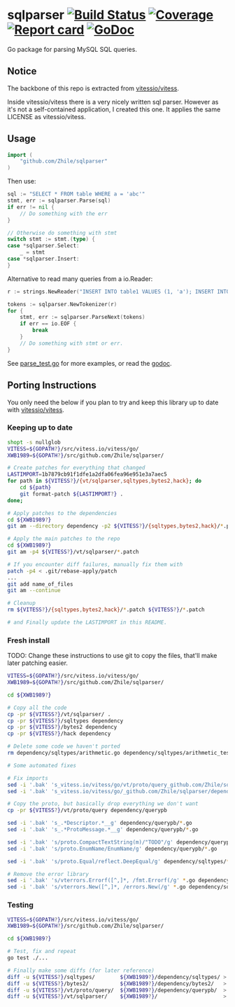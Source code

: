 # sqlparser [![Build Status](https://img.shields.io/travis/xwb1989/sqlparser.svg)](https://travis-ci.org/xwb1989/sqlparser) [![Coverage](https://img.shields.io/coveralls/xwb1989/sqlparser.svg)](https://coveralls.io/github/xwb1989/sqlparser) [![Report card](https://goreportcard.com/badge/github.com/Zhile/sqlparser)](https://goreportcard.com/report/github.com/Zhile/sqlparser) [![GoDoc](https://godoc.org/github.com/Zhile/sqlparser?status.svg)](https://godoc.org/github.com/Zhile/sqlparser)

Go package for parsing MySQL SQL queries.

## Notice

The backbone of this repo is extracted from [vitessio/vitess](https://github.com/vitessio/vitess).

Inside vitessio/vitess there is a very nicely written sql parser. However as it's not a self-contained application, I created this one.
It applies the same LICENSE as vitessio/vitess.

## Usage

```go
import (
    "github.com/Zhile/sqlparser"
)
```

Then use:

```go
sql := "SELECT * FROM table WHERE a = 'abc'"
stmt, err := sqlparser.Parse(sql)
if err != nil {
	// Do something with the err
}

// Otherwise do something with stmt
switch stmt := stmt.(type) {
case *sqlparser.Select:
	_ = stmt
case *sqlparser.Insert:
}
```

Alternative to read many queries from a io.Reader:

```go
r := strings.NewReader("INSERT INTO table1 VALUES (1, 'a'); INSERT INTO table2 VALUES (3, 4);")

tokens := sqlparser.NewTokenizer(r)
for {
	stmt, err := sqlparser.ParseNext(tokens)
	if err == io.EOF {
		break
	}
	// Do something with stmt or err.
}
```

See [parse_test.go](https://github.com/Zhile/sqlparser/blob/master/parse_test.go) for more examples, or read the [godoc](https://godoc.org/github.com/Zhile/sqlparser).


## Porting Instructions

You only need the below if you plan to try and keep this library up to date with [vitessio/vitess](https://github.com/vitessio/vitess).

### Keeping up to date

```bash
shopt -s nullglob
VITESS=${GOPATH?}/src/vitess.io/vitess/go/
XWB1989=${GOPATH?}/src/github.com/Zhile/sqlparser/

# Create patches for everything that changed
LASTIMPORT=1b7879cb91f1dfe1a2dfa06fea96e951e3a7aec5
for path in ${VITESS?}/{vt/sqlparser,sqltypes,bytes2,hack}; do
	cd ${path}
	git format-patch ${LASTIMPORT?} .
done;

# Apply patches to the dependencies
cd ${XWB1989?}
git am --directory dependency -p2 ${VITESS?}/{sqltypes,bytes2,hack}/*.patch

# Apply the main patches to the repo
cd ${XWB1989?}
git am -p4 ${VITESS?}/vt/sqlparser/*.patch

# If you encounter diff failures, manually fix them with
patch -p4 < .git/rebase-apply/patch
...
git add name_of_files
git am --continue

# Cleanup
rm ${VITESS?}/{sqltypes,bytes2,hack}/*.patch ${VITESS?}/*.patch

# and Finally update the LASTIMPORT in this README.
```

### Fresh install

TODO: Change these instructions to use git to copy the files, that'll make later patching easier.

```bash
VITESS=${GOPATH?}/src/vitess.io/vitess/go/
XWB1989=${GOPATH?}/src/github.com/Zhile/sqlparser/

cd ${XWB1989?}

# Copy all the code
cp -pr ${VITESS?}/vt/sqlparser/ .
cp -pr ${VITESS?}/sqltypes dependency
cp -pr ${VITESS?}/bytes2 dependency
cp -pr ${VITESS?}/hack dependency

# Delete some code we haven't ported
rm dependency/sqltypes/arithmetic.go dependency/sqltypes/arithmetic_test.go dependency/sqltypes/event_token.go dependency/sqltypes/event_token_test.go dependency/sqltypes/proto3.go dependency/sqltypes/proto3_test.go dependency/sqltypes/query_response.go dependency/sqltypes/result.go dependency/sqltypes/result_test.go

# Some automated fixes

# Fix imports
sed -i '.bak' 's_vitess.io/vitess/go/vt/proto/query_github.com/Zhile/sqlparser/dependency/querypb_g' *.go dependency/sqltypes/*.go
sed -i '.bak' 's_vitess.io/vitess/go/_github.com/Zhile/sqlparser/dependency/_g' *.go dependency/sqltypes/*.go

# Copy the proto, but basically drop everything we don't want
cp -pr ${VITESS?}/vt/proto/query dependency/querypb

sed -i '.bak' 's_.*Descriptor.*__g' dependency/querypb/*.go
sed -i '.bak' 's_.*ProtoMessage.*__g' dependency/querypb/*.go

sed -i '.bak' 's/proto.CompactTextString(m)/"TODO"/g' dependency/querypb/*.go
sed -i '.bak' 's/proto.EnumName/EnumName/g' dependency/querypb/*.go

sed -i '.bak' 's/proto.Equal/reflect.DeepEqual/g' dependency/sqltypes/*.go

# Remove the error library
sed -i '.bak' 's/vterrors.Errorf([^,]*, /fmt.Errorf(/g' *.go dependency/sqltypes/*.go
sed -i '.bak' 's/vterrors.New([^,]*, /errors.New(/g' *.go dependency/sqltypes/*.go
```

### Testing

```bash
VITESS=${GOPATH?}/src/vitess.io/vitess/go/
XWB1989=${GOPATH?}/src/github.com/Zhile/sqlparser/

cd ${XWB1989?}

# Test, fix and repeat
go test ./...

# Finally make some diffs (for later reference)
diff -u ${VITESS?}/sqltypes/        ${XWB1989?}/dependency/sqltypes/ > ${XWB1989?}/patches/sqltypes.patch
diff -u ${VITESS?}/bytes2/          ${XWB1989?}/dependency/bytes2/   > ${XWB1989?}/patches/bytes2.patch
diff -u ${VITESS?}/vt/proto/query/  ${XWB1989?}/dependency/querypb/  > ${XWB1989?}/patches/querypb.patch
diff -u ${VITESS?}/vt/sqlparser/    ${XWB1989?}/                     > ${XWB1989?}/patches/sqlparser.patch
```
